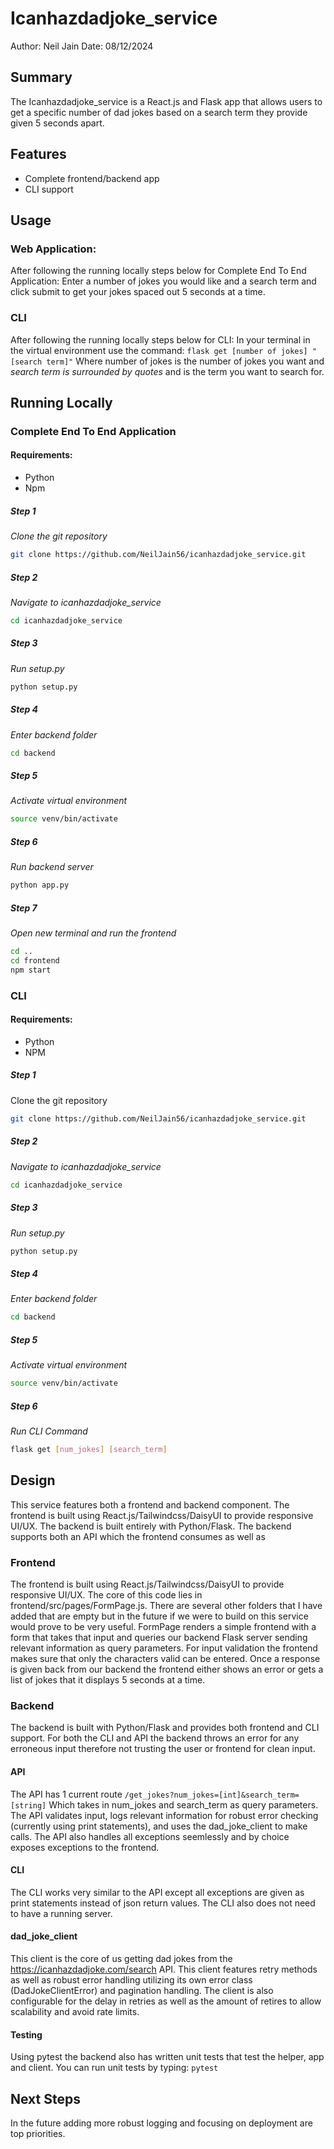 # Icanhazdadjoke_service

Author: Neil Jain
Date: 08/12/2024

## Summary
The Icanhazdadjoke_service is a React.js and Flask app that allows users to get a specific number of dad jokes based on a search term they provide given 5 seconds apart. 

## Features
- Complete frontend/backend app
- CLI support

## Usage
### Web Application: 
After following the running locally steps below for Complete End To End Application:
Enter a number of jokes you would like and a search term and click submit to get your jokes spaced out 5 seconds at a time.

### CLI
After following the running locally steps below for CLI:
In your terminal in the virtual environment use the command:
`flask get [number of jokes] "[search term]"`
Where number of jokes is the number of jokes you want and *search term is surrounded by quotes* and is the term you want to search for.

## Running Locally 

### Complete End To End Application
#### Requirements:
- Python
- Npm


##### Step 1
*Clone the git repository*
```bash
git clone https://github.com/NeilJain56/icanhazdadjoke_service.git
```


##### Step 2 
*Navigate to icanhazdadjoke_service*
```bash
cd icanhazdadjoke_service
```

##### Step 3
*Run setup.py*
```bash
python setup.py
```

##### Step 4 
*Enter backend folder*
```bash
cd backend
```

##### Step 5
*Activate virtual environment*
```bash
source venv/bin/activate
```

##### Step 6
*Run backend server*
```bash
python app.py
```

##### Step 7
*Open new terminal and run the frontend*
```bash
cd ..
cd frontend
npm start
```


### CLI
#### Requirements:
- Python
- NPM

##### Step 1
Clone the git repository
```bash
git clone https://github.com/NeilJain56/icanhazdadjoke_service.git
```

##### Step 2 
*Navigate to icanhazdadjoke_service*
```bash
cd icanhazdadjoke_service
```

##### Step 3
*Run setup.py*
```bash
python setup.py
```

##### Step 4 
*Enter backend folder*
```bash
cd backend
```

##### Step 5
*Activate virtual environment*
```bash
source venv/bin/activate
```

##### Step 6
*Run CLI Command*
```bash
flask get [num_jokes] [search_term]
```

## Design
This service features both a frontend and backend component. The frontend is built using React.js/Tailwindcss/DaisyUI to provide responsive UI/UX. The backend is built entirely with Python/Flask. The backend supports both an API which the frontend consumes as well as 

### Frontend
The frontend is built using React.js/Tailwindcss/DaisyUI to provide responsive UI/UX. The core of this code lies in frontend/src/pages/FormPage.js. There are several other folders that I have added that are empty but in the future if we were to build on this service would prove to be very useful. FormPage renders a simple frontend with a form that takes that input and queries our backend Flask server sending relevant information as query parameters. For input validation the frontend makes sure that only the characters valid can be entered. Once a response is given back from our backend the frontend either shows an error or gets a list of jokes that it displays 5 seconds at a time.

### Backend
The backend is built with Python/Flask and provides both frontend and CLI support. For both the CLI and API the backend throws an error for any erroneous input therefore not trusting the user or frontend for clean input. 

#### API
The API has 1 current route
`/get_jokes?num_jokes=[int]&search_term=[string]`
Which takes in num_jokes and search_term as query parameters. The API validates input, logs relevant information for robust error checking (currently using print statements), and uses the dad_joke_client to make calls. The API also handles all exceptions seemlessly and by choice exposes exceptions to the frontend.

#### CLI
The CLI works very similar to the API except all exceptions are given as print statements instead of json return values. The CLI also does not need to have a running server.

#### dad_joke_client
This client is the core of us getting dad jokes from the https://icanhazdadjoke.com/search API. This client features retry methods as well as robust error handling utilizing its own error class (DadJokeClientError) and pagination handling. The client is also configurable for the delay in retries as well as the amount of retires to allow scalability and avoid rate limits.

#### Testing
Using pytest the backend also has written unit tests that test the helper, app and client. You can run unit tests by typing:
`pytest`


## Next Steps
In the future adding more robust logging and focusing on deployment are top priorities. 